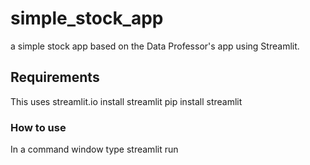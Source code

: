 # simple_stock_app
a simple stock app based on the Data Professor's app using Streamlit.


## Requirements
This uses streamlit.io
install streamlit 
  pip install streamlit
  
### How to use
In a command window type
  streamlit run <application path>
  
